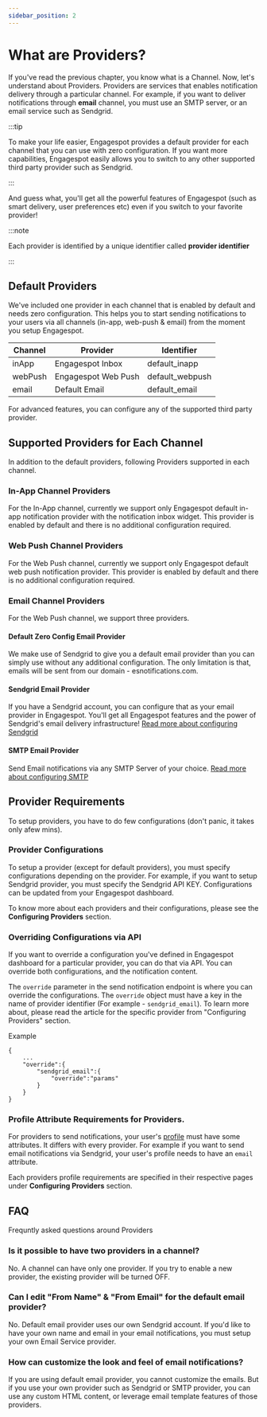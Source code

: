 ```yaml
---
sidebar_position: 2
---
```


# What are Providers?

If you've read the previous chapter, you know what is a Channel. Now, let's understand about Providers.
Providers are services that enables notification delivery through a particular channel. For example, if you want to deliver notifications through **email** channel, you must use an SMTP server, or an email service such as Sendgrid.

:::tip

To make your life easier, Engagespot provides a default provider for each channel that you can use with zero configuration. If you want more capabilities, Engagespot easily allows you to switch to any other supported third party provider such as Sendgrid.

:::

And guess what, you'll get all the powerful features of Engagespot (such as smart delivery, user preferences etc) even if you switch to your favorite provider!

:::note

Each provider is identified by a unique identifier called **provider identifier**

:::

## Default Providers

We've included one provider in each channel that is enabled by default and needs zero configuration. This helps you to start sending notifications to your users via all channels (in-app, web-push & email) from the moment you setup Engagespot.

| Channel | Provider            | Identifier      |
| ------- | ------------------- | --------------- |
| inApp   | Engagespot Inbox    | default_inapp   |
| webPush | Engagespot Web Push | default_webpush |
| email   | Default Email       | default_email   |

For advanced features, you can configure any of the supported third party provider.

## Supported Providers for Each Channel

In addition to the default providers, following Providers supported in each channel.

### In-App Channel Providers

For the In-App channel, currently we support only Engagespot default in-app notification provider with the notification inbox widget. This provider is enabled by default and there is no additional configuration required.

### Web Push Channel Providers

For the Web Push channel, currently we support only Engagespot default web push notification provider. This provider is enabled by default and there is no additional configuration required.

### Email Channel Providers

For the Web Push channel, we support three providers.

#### Default Zero Config Email Provider

We make use of Sendgrid to give you a default email provider than you can simply use without any additional configuration. The only limitation is that, emails will be sent from our domain - esnotifications.com.

#### Sendgrid Email Provider

If you have a Sendgrid account, you can configure that as your email provider in Engagespot. You'll get all Engagespot features and the power of Sendgrid's email delivery infrastructure!
[Read more about configuring Sendgrid](configuring-providers/email/sendgrid-provider)

#### SMTP Email Provider

Send Email notifications via any SMTP Server of your choice.
[Read more about configuring SMTP](configuring-providers/email/smtp-provider)

## Provider Requirements

To setup providers, you have to do few configurations (don't panic, it takes only afew mins).

### Provider Configurations

To setup a provider (except for default providers), you must specify configurations depending on the provider. For example, if you want to setup Sendgrid provider, you must specify the Sendgrid API KEY. Configurations can be updated from your Engagespot dashboard.

To know more about each providers and their configurations, please see the **Configuring Providers** section.

### Overriding Configurations via API

If you want to override a configuration you've defined in Engagespot dashboard for a particular provider, you can do that via API. You can override both configurations, and the notification content.

The `override` parameter in the send notification endpoint is where you can override the configurations. The `override` object must have a key in the name of provider identifier (For example - `sendgrid_email`). To learn more about, please read the article for the specific provider from "Configuring Providers" section.

Example

```
{
    ...
    "override":{
        "sendgrid_email":{
            "override":"params"
        }
    }
}
```

### Profile Attribute Requirements for Providers.

For providers to send notifications, your user's [profile](../profile/what-are-user-profiles) must have some attributes. It differs with every provider. For example if you want to send email notifications via Sendgrid, your user's profile needs to have an `email` attribute.

Each providers profile requirements are specified in their respective pages under **Configuring Providers** section.

## FAQ

Frequntly asked questions around Providers

### Is it possible to have two providers in a channel?

No. A channel can have only one provider. If you try to enable a new provider, the existing provider will be turned OFF.

### Can I edit "From Name" & "From Email" for the default email provider?

No. Default email provider uses our own Sendgrid account. If you'd like to have your own name and email in your email notifications, you must setup your own Email Service provider.

### How can customize the look and feel of email notifications?

If you are using default email provider, you cannot customize the emails. But if you use your own provider such as Sendgrid or SMTP provider, you can use any custom HTML content, or leverage email template features of those providers.
